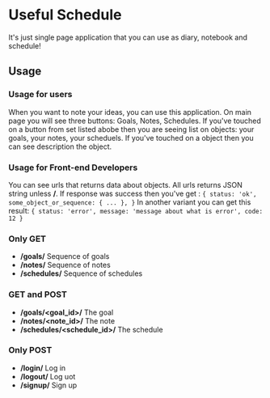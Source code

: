 # Useful Schedule
It's just single page application that you can use as diary, notebook and schedule!

## Usage
### Usage for users
When you want to note your ideas, you can use this application. On main page you will see three buttons: Goals, Notes, Schedules.
If you've touched on a button from set listed abobe then you are seeing list on objects: your goals, your notes, your scheduels.
If you've touched on a object then you can see description the object.

### Usage for Front-end Developers
You can see urls that returns data about objects. All urls returns JSON string unless **/**.
If response was success then you've get :
`{
  status: 'ok',
  some_object_or_sequence: { ... },
}`
In another variant you can get this result:
`{
  status: 'error',
  message: 'message about what is error',
  code: 12
}`
### Only GET
* **/goals/**
Sequence of goals
* **/notes/**
Sequence of notes
* **/schedules/**
Sequence of schedules
### GET and POST
* **/goals/<goal_id>/**
The goal
* **/notes/<note_id>/**
The note
* **/schedules/<schedule_id>/**
The schedule
### Only POST
* **/login/**
Log in
* **/logout/**
Log uot
* **/signup/**
Sign up
